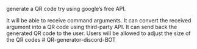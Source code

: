 generate a QR code try using google’s free API.

It will be able to receive command arguments.
It can convert the received argument into a QR code using third-party API.
It can send back the generated QR code to the user. 
Users will be allowed to adjust the size of the QR codes
#   Q R - g e n e r a t o r - d i s c o r d - B O T  
 